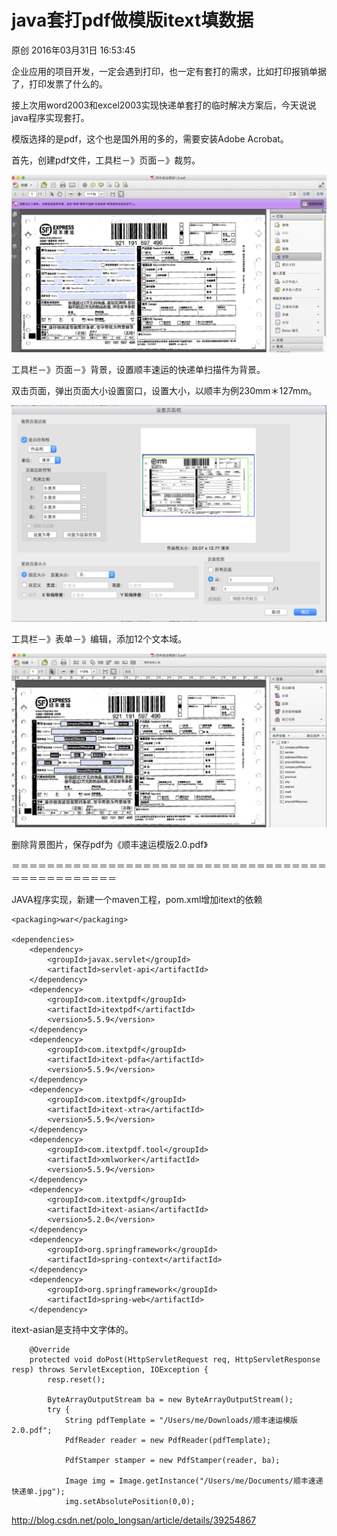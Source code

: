 # java套打pdf做模版itext填数据

原创 2016年03月31日 16:53:45

企业应用的项目开发，一定会遇到打印，也一定有套打的需求，比如打印报销单据了，打印发票了什么的。

接上次用word2003和excel2003实现快递单套打的临时解决方案后，今天说说java程序实现套打。

模版选择的是pdf，这个也是国外用的多的，需要安装Adobe Acrobat。

首先，创建pdf文件，工具栏－》页面－》裁剪。

![img](./image-201801101107/20160331170343767)

工具栏－》页面－》背景，设置顺丰速运的快递单扫描件为背景。

双击页面，弹出页面大小设置窗口，设置大小，以顺丰为例230mm＊127mm。

![img](./image-201801101107/20160331170514861)

工具栏－》表单－》编辑，添加12个文本域。

![img](./image-201801101107/20160331170603440)

删除背景图片，保存pdf为《顺丰速运模版2.0.pdf》

＝＝＝＝＝＝＝＝＝＝＝＝＝＝＝＝＝＝＝＝＝＝＝＝＝＝＝＝＝＝＝＝＝＝＝＝＝＝＝＝＝＝＝＝＝＝＝＝

JAVA程序实现，新建一个maven工程，pom.xml增加itext的依赖

```
<packaging>war</packaging>

<dependencies>
    <dependency>
        <groupId>javax.servlet</groupId>
        <artifactId>servlet-api</artifactId>
    </dependency>
    <dependency>
        <groupId>com.itextpdf</groupId>
        <artifactId>itextpdf</artifactId>
        <version>5.5.9</version>
    </dependency>
    <dependency>
        <groupId>com.itextpdf</groupId>
        <artifactId>itext-pdfa</artifactId>
        <version>5.5.9</version>
    </dependency>
    <dependency>
        <groupId>com.itextpdf</groupId>
        <artifactId>itext-xtra</artifactId>
        <version>5.5.9</version>
    </dependency>
    <dependency>
        <groupId>com.itextpdf.tool</groupId>
        <artifactId>xmlworker</artifactId>
        <version>5.5.9</version>
    </dependency>
    <dependency>
        <groupId>com.itextpdf</groupId>
        <artifactId>itext-asian</artifactId>
        <version>5.2.0</version>
    </dependency>
    <dependency>
        <groupId>org.springframework</groupId>
        <artifactId>spring-context</artifactId>
    </dependency>
    <dependency>
        <groupId>org.springframework</groupId>
        <artifactId>spring-web</artifactId>
    </dependency>
```

itext-asian是支持中文字体的。

```
    @Override
    protected void doPost(HttpServletRequest req, HttpServletResponse resp) throws ServletException, IOException {
        resp.reset();

        ByteArrayOutputStream ba = new ByteArrayOutputStream();
        try {
            String pdfTemplate = "/Users/me/Downloads/顺丰速运模版2.0.pdf";
            PdfReader reader = new PdfReader(pdfTemplate);

            PdfStamper stamper = new PdfStamper(reader, ba);

            Image img = Image.getInstance("/Users/me/Documents/顺丰速递快递单.jpg");
            img.setAbsolutePosition(0,0);
```





http://blog.csdn.net/polo_longsan/article/details/39254867